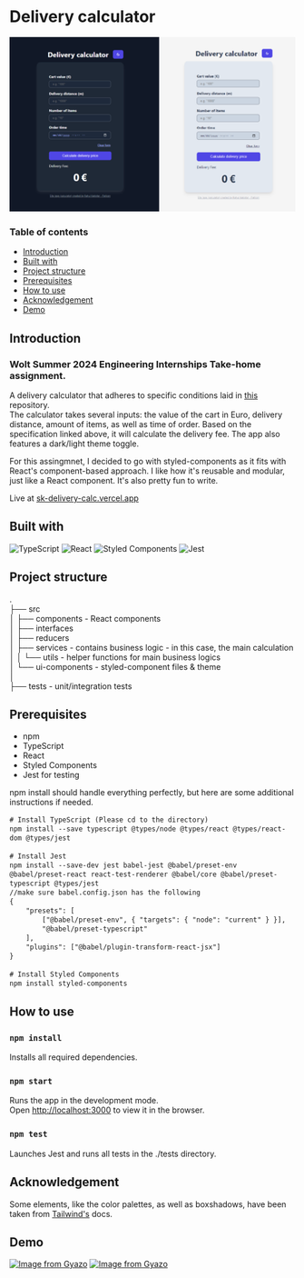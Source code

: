 # Delivery calculator

![image](./assets/calculator.png)

### Table of contents

- [Introduction](#introduction)
- [Built with](#built-with)
- [Project structure](#project-structure)
- [Prerequisites](#prerequisites)
- [How to use](#how-to-use)
- [Acknowledgement](#acknowledgement)
- [Demo](#demo)

## Introduction

### Wolt Summer 2024 Engineering Internships Take-home assignment.

A delivery calculator that adheres to specific conditions laid in [this](https://github.com/woltapp/engineering-internship-2024?tab=readme-ov-file#specification) repository. </br>
The calculator takes several inputs: the value of the cart in Euro, delivery distance, amount of items, as well as time of order. Based on the specification linked above, it will calculate the delivery fee. The app also features a dark/light theme toggle.

For this assingmnet, I decided to go with styled-components as it fits with React's component-based approach. I like how it's reusable and modular, just like a React component. It's also pretty fun to write.

Live at [sk-delivery-calc.vercel.app](https://sk-delivery-calc.vercel.app)

## Built with

![TypeScript](https://img.shields.io/badge/typescript-%23007ACC.svg?style=for-the-badge&logo=typescript&logoColor=white)
![React](https://img.shields.io/badge/react-%2320232a.svg?style=for-the-badge&logo=react&logoColor=%2361DAFB)
![Styled Components](https://img.shields.io/badge/styled--components-DB7093?style=for-the-badge&logo=styled-components&logoColor=white)
![Jest](https://img.shields.io/badge/-jest-%23C21325?style=for-the-badge&logo=jest&logoColor=white)

## Project structure

. </br>
├── src </br>
│ ├── components - React components </br>
│ ├── interfaces </br>
│ ├── reducers </br>
│ ├── services - contains business logic - in this case, the main calculation </br>
│ │ └── utils - helper functions for main business logics </br>
│ └── ui-components - styled-component files & theme </br>
│ </br>
├── tests - unit/integration tests</br>

## Prerequisites

- npm
- TypeScript
- React
- Styled Components
- Jest for testing

npm install should handle everything perfectly, but here are some additional instructions if needed.

```
# Install TypeScript (Please cd to the directory)
npm install --save typescript @types/node @types/react @types/react-dom @types/jest

# Install Jest
npm install --save-dev jest babel-jest @babel/preset-env @babel/preset-react react-test-renderer @babel/core @babel/preset-typescript @types/jest
//make sure babel.config.json has the following
{
	"presets": [
		["@babel/preset-env", { "targets": { "node": "current" } }],
		"@babel/preset-typescript"
	],
	"plugins": ["@babel/plugin-transform-react-jsx"]
}

# Install Styled Components
npm install styled-components
```

## How to use

### `npm install`

Installs all required dependencies.

### `npm start`

Runs the app in the development mode.\
Open [http://localhost:3000](http://localhost:3000) to view it in the browser.

### `npm test`

Launches Jest and runs all tests in the ./tests directory.

## Acknowledgement

Some elements, like the color palettes, as well as boxshadows, have been taken from [Tailwind's](https://tailwindcss.com/docs/customizing-colors) docs.

## Demo

<a href="https://gyazo.com/f4b1d622407ebbe3846df40e8dc914c7"><img src="https://i.gyazo.com/f4b1d622407ebbe3846df40e8dc914c7.gif" alt="Image from Gyazo" width="420"/></a>
<a href="https://gyazo.com/c7a353811247f23585c02bdea5bf389e"><img src="https://i.gyazo.com/c7a353811247f23585c02bdea5bf389e.gif" alt="Image from Gyazo" width="632"/></a>
